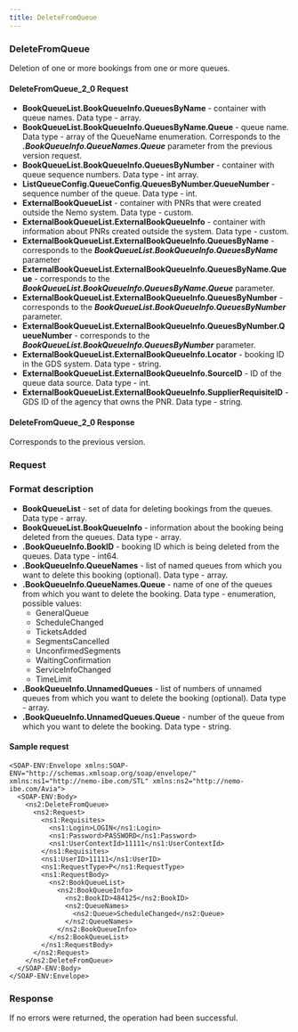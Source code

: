 ```yaml
---
title: DeleteFromQueue
---
```


### DeleteFromQueue 
Deletion of one or more bookings from one or more queues.

#### DeleteFromQueue_2_0 Request
- **BookQueueList.BookQueueInfo.QueuesByName** - container with queue names. Data type - array.
- **BookQueueList.BookQueueInfo.QueuesByName.Queue** - queue name. Data type - array of the QueueName enumeration. Corresponds to the _**.BookQueueInfo.QueueNames.Queue**_  parameter from the previous version request.
- **BookQueueList.BookQueueInfo.QueuesByNumber** - container with queue sequence numbers. Data type - int array.
- **ListQueueConfig.QueueConfig.QueuesByNumber.QueueNumber** - sequence number of the queue. Data type - int.
- **ExternalBookQueueList** - container with PNRs that were created outside the Nemo system. Data type - custom.
- **ExternalBookQueueList.ExternalBookQueueInfo** - container with information about PNRs created outside the system. Data type - custom.
- **ExternalBookQueueList.ExternalBookQueueInfo.QueuesByName** - corresponds to the _**BookQueueList.BookQueueInfo.QueuesByName**_ parameter
- **ExternalBookQueueList.ExternalBookQueueInfo.QueuesByName.Queue** - corresponds to the _**BookQueueList.BookQueueInfo.QueuesByName.Queue**_ parameter.
- **ExternalBookQueueList.ExternalBookQueueInfo.QueuesByNumber** - corresponds to the _**BookQueueList.BookQueueInfo.QueuesByNumber**_ parameter.
- **ExternalBookQueueList.ExternalBookQueueInfo.QueuesByNumber.QueueNumber** - corresponds to the _**BookQueueList.BookQueueInfo.QueuesByNumber**_ parameter.
- **ExternalBookQueueList.ExternalBookQueueInfo.Locator** - booking ID in the GDS system. Data type - string.
- **ExternalBookQueueList.ExternalBookQueueInfo.SourceID** - ID of the queue data source. Data type - int.
- **ExternalBookQueueList.ExternalBookQueueInfo.SupplierRequisiteID** - GDS ID of the agency that owns the PNR. Data type - string.

#### DeleteFromQueue_2_0 Response
Corresponds to the previous version.


### Request 
### Format description
- **BookQueueList** - set of data for deleting bookings from the queues. Data type - array. 
- **BookQueueList.BookQueueInfo** - information about the booking being deleted from the queues. Data type - array. 
- **.BookQueueInfo.BookID** - booking ID which is being deleted from the queues. Data type - int64. 
- **.BookQueueInfo.QueueNames** - list of named queues from which you want to delete this booking (optional). Data type - array.
- **.BookQueueInfo.QueueNames.Queue** - name of one of the queues from which you want to delete the booking. Data type - enumeration, possible values: 
	* GeneralQueue  
	* ScheduleChanged
	*  TicketsAdded  
	*  SegmentsCancelled 
	*  UnconfirmedSegments 
	*  WaitingConfirmation 
	*  ServiceInfoChanged  
	*  TimeLimit  
- **.BookQueueInfo.UnnamedQueues** - list of numbers of unnamed queues from which you want to delete the booking (optional). Data type - array.
- **.BookQueueInfo.UnnamedQueues.Queue** - number of the queue from which you want to delete the booking. Data type - string.

#### Sample request
```<?xml version="1.0" encoding="UTF-8"?>
<SOAP-ENV:Envelope xmlns:SOAP-ENV="http://schemas.xmlsoap.org/soap/envelope/" xmlns:ns1="http://nemo-ibe.com/STL" xmlns:ns2="http://nemo-ibe.com/Avia">
  <SOAP-ENV:Body>
    <ns2:DeleteFromQueue>
      <ns2:Request>
        <ns1:Requisites>
          <ns1:Login>LOGIN</ns1:Login>
          <ns1:Password>PASSWORD</ns1:Password>
          <ns1:UserContextId>11111</ns1:UserContextId>
        </ns1:Requisites>
        <ns1:UserID>11111</ns1:UserID>
        <ns1:RequestType>P</ns1:RequestType>
        <ns1:RequestBody>
          <ns2:BookQueueList>
            <ns2:BookQueueInfo>
              <ns2:BookID>484125</ns2:BookID>
              <ns2:QueueNames>
                <ns2:Queue>ScheduleChanged</ns2:Queue>
              </ns2:QueueNames>
            </ns2:BookQueueInfo>
          </ns2:BookQueueList>
        </ns1:RequestBody>
      </ns2:Request>
    </ns2:DeleteFromQueue>
  </SOAP-ENV:Body>
</SOAP-ENV:Envelope>
```

### Response
If no errors were returned, the operation had been successful.